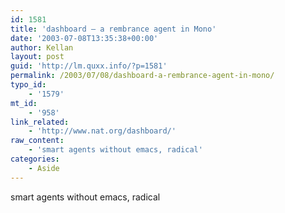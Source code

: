 ```yaml
---
id: 1581
title: 'dashboard – a rembrance agent in Mono'
date: '2003-07-08T13:35:38+00:00'
author: Kellan
layout: post
guid: 'http://lm.quxx.info/?p=1581'
permalink: /2003/07/08/dashboard-a-rembrance-agent-in-mono/
typo_id:
    - '1579'
mt_id:
    - '958'
link_related:
    - 'http://www.nat.org/dashboard/'
raw_content:
    - 'smart agents without emacs, radical'
categories:
    - Aside
---
```


smart agents without emacs, radical